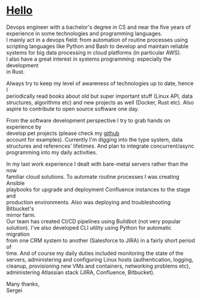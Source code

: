 
# [Hello](/download/cover.pdf)

Devops engineer with a bachelor's degree in CS and near the five years of<br>
experience in some technologies and programming languages.<br>
I mainly act in a devops field: from automation of routine processes using<br>
scripting languages like Python and Bash to develop and maintain reliable<br>
systems for big data processing in cloud platforms (in particular AWS).<br>
I also have a great interest in systems programming: especially the development<br>
in Rust.<br>

Always try to keep my level of awareness of technologies up to date, hence I<br>
periodically read books about old but super important stuff (Linux API, data<br>
structures, algorithms etc) and new projects as well (Docker, Rust etc). Also<br>
aspire to contribute to open source software one day.<br>

From the software development perspective I try to grab hands on experience by<br>
develop pet projects (please check my [github](https://github.com/enkron)<br>
account for examples).  Currently I'm digging into the type system, data<br>
structures and references' lifetimes. And plan to integrate concurrent/async<br>
programming into my daily activities.<br>

In my last work experience I dealt with bare-metal servers rather than the now<br>
familiar cloud solutions. To automate routine processes I was creating Ansible<br>
playbooks for upgrade and deployment Confluence instances to the stage and<br>
production environments. Also was deploying and troubleshooting Bitbucket's<br>
mirror farm.<br>
Our team has created CI/CD pipelines using Buildbot (not very popular<br>
solution). I've also developed CLI utility using Python for automatic migration<br>
from one CRM system to another (Salesforce to JIRA) in a fairly short period of<br>
time. And of course my daily duties included monitoring the state of the<br>
servers, administering and configuring Linux hosts (authentication, logging,<br>
cleanup, provisioning new VMs and containers, networking problems etc),<br>
administering Atlassian stack (JIRA, Confluence, Bitbucket).<br>

Many thanks,<br>
Sergei<br>
